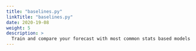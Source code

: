 ```yaml
---
title: "baselines.py"
linkTitle: "baselines.py"
date: 2020-19-08
weight: 5
description: >
  Train and compare your forecast with most common stats based models
---
```


